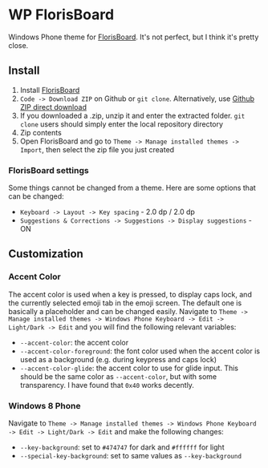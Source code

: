 # WP FlorisBoard
Windows Phone theme for [FlorisBoard](https://github.com/florisboard/florisboard). It's not perfect, but I think it's pretty close.

## Install
1. Install [FlorisBoard](https://github.com/florisboard/florisboard)
2. `Code -> Download ZIP` on Github or `git clone`. Alternatively, use [Github ZIP direct download](https://github.com/supsm/wp-florisboard/archive/master.zip)
3. If you downloaded a .zip, unzip it and enter the extracted folder. `git clone` users should simply enter the local repository directory
4. Zip contents
5. Open FlorisBoard and go to `Theme -> Manage installed themes -> Import`, then select the zip file you just created
### FlorisBoard settings
Some things cannot be changed from a theme. Here are some options that can be changed:
- `Keyboard -> Layout -> Key spacing` - 2.0 dp / 2.0 dp
- `Suggestions & Corrections -> Suggestions -> Display suggestions` - ON

## Customization
### Accent Color
The accent color is used when a key is pressed, to display caps lock, and the currently selected emoji tab in the emoji screen. The default one is basically a placeholder and can be changed easily. Navigate to `Theme -> Manage installed themes -> Windows Phone Keyboard -> Edit -> Light/Dark -> Edit` and you will find the following relevant variables:
- `--accent-color`: the accent color
- `--accent-color-foreground`: the font color used when the accent color is used as a background (e.g. during keypress and caps lock)
- `--accent-color-glide`: the accent color to use for glide input. This should be the same color as `--accent-color`, but with some transparency. I have found that `0x40` works decently.
### Windows 8 Phone
Navigate to `Theme -> Manage installed themes -> Windows Phone Keyboard -> Edit -> Light/Dark -> Edit` and make the following changes:
- `--key-background`: set to `#474747` for dark and `#ffffff` for light
- `--special-key-background`: set to same values as `--key-background`
